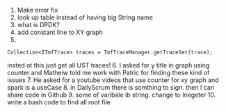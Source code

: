 1. Make error fix 
2. look up table instead of having big String name
3. what is DPDK?
4. add constant line to XY graph
5.         
```
Collection<ITmfTrace> traces = TmfTraceManager.getTraceSet(trace);
```
insted ot this just get all UST traces!
6. I asked for y title in graph using counter and Matheiw told me work with Patric for finding these kind of issues
7. He asked for a youtube videos that use counter for xy graph and spark is a useCase
8. in DailyScrum there is somthing to sign. then I can share code in Github 
9. some of varibale ib string. change to Inegeter
10. write a bash code to find all root file 
